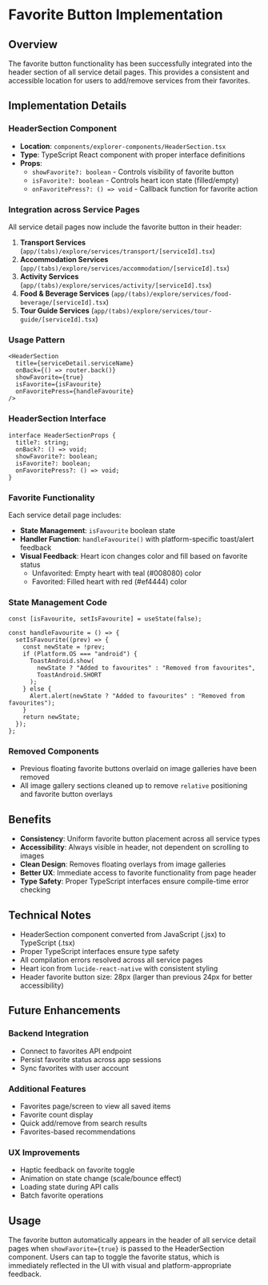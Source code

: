 # Favorite Button Implementation

## Overview

The favorite button functionality has been successfully integrated into the header section of all service detail pages. This provides a consistent and accessible location for users to add/remove services from their favorites.

## Implementation Details

### HeaderSection Component

- **Location**: `components/explorer-components/HeaderSection.tsx`
- **Type**: TypeScript React component with proper interface definitions
- **Props**:
  - `showFavorite?: boolean` - Controls visibility of favorite button
  - `isFavorite?: boolean` - Controls heart icon state (filled/empty)
  - `onFavoritePress?: () => void` - Callback function for favorite action

### Integration across Service Pages

All service detail pages now include the favorite button in their header:

1. **Transport Services** (`app/(tabs)/explore/services/transport/[serviceId].tsx`)
2. **Accommodation Services** (`app/(tabs)/explore/services/accommodation/[serviceId].tsx`)
3. **Activity Services** (`app/(tabs)/explore/services/activity/[serviceId].tsx`)
4. **Food & Beverage Services** (`app/(tabs)/explore/services/food-beverage/[serviceId].tsx`)
5. **Tour Guide Services** (`app/(tabs)/explore/services/tour-guide/[serviceId].tsx`)

### Usage Pattern

```tsx
<HeaderSection
  title={serviceDetail.serviceName}
  onBack={() => router.back()}
  showFavorite={true}
  isFavorite={isFavourite}
  onFavoritePress={handleFavourite}
/>
```

### HeaderSection Interface

```tsx
interface HeaderSectionProps {
  title?: string;
  onBack?: () => void;
  showFavorite?: boolean;
  isFavorite?: boolean;
  onFavoritePress?: () => void;
}
```

### Favorite Functionality

Each service detail page includes:

- **State Management**: `isFavourite` boolean state
- **Handler Function**: `handleFavourite()` with platform-specific toast/alert feedback
- **Visual Feedback**: Heart icon changes color and fill based on favorite status
  - Unfavorited: Empty heart with teal (#008080) color
  - Favorited: Filled heart with red (#ef4444) color

### State Management Code

```tsx
const [isFavourite, setIsFavourite] = useState(false);

const handleFavourite = () => {
  setIsFavourite((prev) => {
    const newState = !prev;
    if (Platform.OS === "android") {
      ToastAndroid.show(
        newState ? "Added to favourites" : "Removed from favourites",
        ToastAndroid.SHORT
      );
    } else {
      Alert.alert(newState ? "Added to favourites" : "Removed from favourites");
    }
    return newState;
  });
};
```

### Removed Components

- Previous floating favorite buttons overlaid on image galleries have been removed
- All image gallery sections cleaned up to remove `relative` positioning and favorite button overlays

## Benefits

- **Consistency**: Uniform favorite button placement across all service types
- **Accessibility**: Always visible in header, not dependent on scrolling to images
- **Clean Design**: Removes floating overlays from image galleries
- **Better UX**: Immediate access to favorite functionality from page header
- **Type Safety**: Proper TypeScript interfaces ensure compile-time error checking

## Technical Notes

- HeaderSection component converted from JavaScript (.jsx) to TypeScript (.tsx)
- Proper TypeScript interfaces ensure type safety
- All compilation errors resolved across all service pages
- Heart icon from `lucide-react-native` with consistent styling
- Header favorite button size: 28px (larger than previous 24px for better accessibility)

## Future Enhancements

### Backend Integration

- Connect to favorites API endpoint
- Persist favorite status across app sessions
- Sync favorites with user account

### Additional Features

- Favorites page/screen to view all saved items
- Favorite count display
- Quick add/remove from search results
- Favorites-based recommendations

### UX Improvements

- Haptic feedback on favorite toggle
- Animation on state change (scale/bounce effect)
- Loading state during API calls
- Batch favorite operations

## Usage

The favorite button automatically appears in the header of all service detail pages when `showFavorite={true}` is passed to the HeaderSection component. Users can tap to toggle the favorite status, which is immediately reflected in the UI with visual and platform-appropriate feedback.
